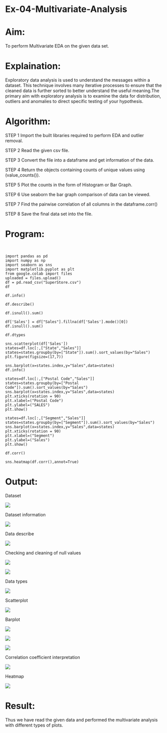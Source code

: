 # Ex-04-Multivariate-Analysis

# Aim:
To perform Multivariate EDA on the given data set.

# Explaination:
Exploratory data analysis is used to understand the messages within a dataset. This technique involves many iterative processes to ensure that the cleaned data is further sorted to better understand the useful meaning.The primary aim with exploratory analysis is to examine the data for distribution, outliers and anomalies to direct specific testing of your hypothesis.

# Algorithm:
STEP 1 Import the built libraries required to perform EDA and outlier removal.

STEP 2 Read the given csv file.

STEP 3 Convert the file into a dataframe and get information of the data.

STEP 4 Return the objects containing counts of unique values using (value_counts()).

STEP 5 Plot the counts in the form of Histogram or Bar Graph.

STEP 6 Use seaborn the bar graph comparison of data can be viewed.

STEP 7 Find the pairwise correlation of all columns in the dataframe.corr()

STEP 8 Save the final data set into the file.

# Program:

```


import pandas as pd
import numpy as np
import seaborn as sns
import matplotlib.pyplot as plt
from google.colab import files
uploaded = files.upload()
df = pd.read_csv("SuperStore.csv")
df

df.info()

df.describe()

df.isnull().sum()

df['Sales'] = df["Sales"].fillna(df['Sales'].mode()[0])
df.isnull().sum()

df.dtypes

sns.scatterplot(df['Sales'])
states=df.loc[:,["State","Sales"]]
states=states.groupby(by=["State"]).sum().sort_values(by="Sales")
plt.figure(figsize=(17,7))

sns.barplot(x=states.index,y="Sales",data=states)
df.info()

states=df.loc[:,["Postal Code","Sales"]]
states=states.groupby(by=["Postal Code"]).sum().sort_values(by="Sales")
sns.barplot(x=states.index,y="Sales",data=states)
plt.xticks(rotation = 90)
plt.xlabel=("Postal Code")
plt.ylabel=("SALES")
plt.show()

states=df.loc[:,["Segment","Sales"]]
states=states.groupby(by=["Segment"]).sum().sort_values(by="Sales")
sns.barplot(x=states.index,y="Sales",data=states)
plt.xticks(rotation = 90)
plt.xlabel=("Segment")
plt.ylabel=("Sales")
plt.show()

df.corr()

sns.heatmap(df.corr(),annot=True)

```

# Output:

Dataset

![](https://github.com/Hariharan5354/Ex-04-Multivariate-Analysis/blob/main/01.jpg)

Dataset information

![](https://github.com/Hariharan5354/Ex-04-Multivariate-Analysis/blob/main/02.jpg)

Data describe

![](https://github.com/Hariharan5354/Ex-04-Multivariate-Analysis/blob/main/03.jpg)

Checking and cleaning of null values

![](https://github.com/Hariharan5354/Ex-04-Multivariate-Analysis/blob/main/04.jpg)

![](https://github.com/Hariharan5354/Ex-04-Multivariate-Analysis/blob/main/05.jpg)

Data types

![](https://github.com/Hariharan5354/Ex-04-Multivariate-Analysis/blob/main/06.jpg)

Scatterplot

![](https://github.com/Hariharan5354/Ex-04-Multivariate-Analysis/blob/main/07.jpg)

Barplot

![](https://github.com/Hariharan5354/Ex-04-Multivariate-Analysis/blob/main/08.jpg)

![](https://github.com/Hariharan5354/Ex-04-Multivariate-Analysis/blob/main/09.jpg)

![](https://github.com/Hariharan5354/Ex-04-Multivariate-Analysis/blob/main/10.jpg)

Correlation coefficient interpretation

![](https://github.com/Hariharan5354/Ex-04-Multivariate-Analysis/blob/main/11.jpg)

Heatmap

![](https://github.com/Hariharan5354/Ex-04-Multivariate-Analysis/blob/main/12.jpg)

# Result:
Thus we have read the given data and performed the multivariate analysis with different types of plots.
